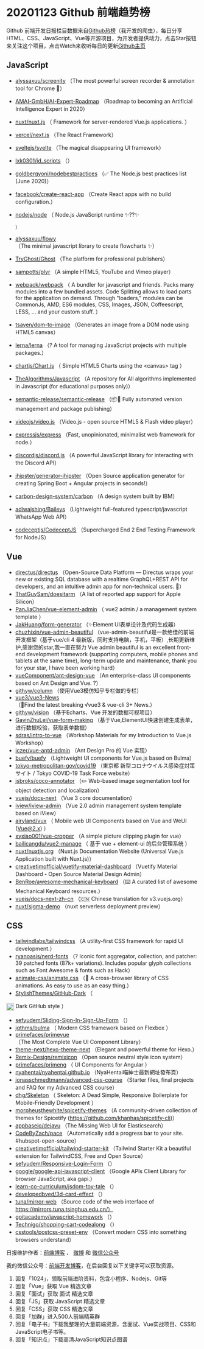 # 20201123 Github 前端趋势榜

Github 前端开发日报栏目数据来自[Github热榜](http://news.caibaojian.com.cn/)（我开发的爬虫），每日分享HTML、CSS、JavaScript、Vue等开源项目，为开发者提供动力，点击Star按钮来关注这个项目，点击Watch来收听每日的更新[Github主页](https://github.com/kujian/githubTrending)
## JavaScript

* [alyssaxuu/screenity](https://github.com/alyssaxuu/screenity) （The most powerful screen recorder &amp; annotation tool for Chrome &#x1f3a5;）
* [AMAI-GmbH/AI-Expert-Roadmap](https://github.com/AMAI-GmbH/AI-Expert-Roadmap) （Roadmap to becoming an Artificial Intelligence Expert in 2020）
* [nuxt/nuxt.js](https://github.com/nuxt/nuxt.js) （
        Framework for server-rendered Vue.js applications.
      ）
* [vercel/next.js](https://github.com/vercel/next.js) （The React Framework）
* [sveltejs/svelte](https://github.com/sveltejs/svelte) （The magical disappearing UI framework）
* [lxk0301/jd_scripts](https://github.com/lxk0301/jd_scripts) （）
* [goldbergyoni/nodebestpractices](https://github.com/goldbergyoni/nodebestpractices) （✅ The Node.js best practices list (June 2020)）
* [facebook/create-react-app](https://github.com/facebook/create-react-app) （Create React apps with no build configuration.）
* [nodejs/node](https://github.com/nodejs/node) （
        Node.js JavaScript runtime ✨??✨

      ）
* [alyssaxuu/flowy](https://github.com/alyssaxuu/flowy) （The minimal javascript library to create flowcharts ✨）
* [TryGhost/Ghost](https://github.com/TryGhost/Ghost) （The platform for professional publishers）
* [sampotts/plyr](https://github.com/sampotts/plyr) （A simple HTML5, YouTube and Vimeo player）
* [webpack/webpack](https://github.com/webpack/webpack) （
        A bundler for javascript and friends. Packs many modules into a few bundled assets. Code Splitting allows to load parts for the application on demand. Through "loaders," modules can be CommonJs, AMD, ES6 modules, CSS, Images, JSON, Coffeescript, LESS, ... and your custom stuff.
      ）
* [tsayen/dom-to-image](https://github.com/tsayen/dom-to-image) （Generates an image from a DOM node using HTML5 canvas）
* [lerna/lerna](https://github.com/lerna/lerna) （? A tool for managing JavaScript projects with multiple packages.）
* [chartjs/Chart.js](https://github.com/chartjs/Chart.js) （
        Simple HTML5 Charts using the &lt;canvas&gt; tag
      ）
* [TheAlgorithms/Javascript](https://github.com/TheAlgorithms/Javascript) （A repository for All algorithms implemented in Javascript (for educational purposes only)）
* [semantic-release/semantic-release](https://github.com/semantic-release/semantic-release) （&#x1f4e6;&#x1f680; Fully automated version management and package publishing）
* [videojs/video.js](https://github.com/videojs/video.js) （Video.js - open source HTML5 &amp; Flash video player）
* [expressjs/express](https://github.com/expressjs/express) （Fast, unopinionated, minimalist web framework for node.）
* [discordjs/discord.js](https://github.com/discordjs/discord.js) （A powerful JavaScript library for interacting with the Discord API）
* [jhipster/generator-jhipster](https://github.com/jhipster/generator-jhipster) （Open Source application generator for creating Spring Boot + Angular projects in seconds!）
* [carbon-design-system/carbon](https://github.com/carbon-design-system/carbon) （A design system built by IBM）
* [adiwajshing/Baileys](https://github.com/adiwajshing/Baileys) （Lightweight full-featured typescript/javascript WhatsApp Web API）
* [codeceptjs/CodeceptJS](https://github.com/codeceptjs/CodeceptJS) （Supercharged End 2 End Testing Framework for NodeJS）

## Vue

* [directus/directus](https://github.com/directus/directus) （Open-Source Data Platform — Directus wraps your new or existing SQL database with a realtime GraphQL+REST API for developers, and an intuitive admin app for non-technical users. &#x1f430;）
* [ThatGuySam/doesitarm](https://github.com/ThatGuySam/doesitarm) （A list of reported app support for Apple Silicon）
* [PanJiaChen/vue-element-admin](https://github.com/PanJiaChen/vue-element-admin) （
        vue2 admin / a management system template
      ）
* [JakHuang/form-generator](https://github.com/JakHuang/form-generator) （✨Element UI表单设计及代码生成器）
* [chuzhixin/vue-admin-beautiful](https://github.com/chuzhixin/vue-admin-beautiful) （vue-admin-beautiful是一款绝佳的前端开发框架（基于vue/cli 4 最新版，同时支持电脑，手机，平板）,长期更新维护,感谢您的star,我一直在努力 Vue admin beautiful is an excellent front-end development framework (supporting computers, mobile phones and tablets at the same time), long-term update and maintenance, thank you for your star, I have been working hard）
* [vueComponent/ant-design-vue](https://github.com/vueComponent/ant-design-vue) （An enterprise-class UI components based on Ant Design and Vue. ?）
* [githyw/column](https://github.com/githyw/column) （使用Vue3模仿知乎专栏做的专栏）
* [vue3/vue3-News](https://github.com/vue3/vue3-News) （&#x1f3af;Find the latest breaking √vue3 &amp; vue-cli 3+ News.）
* [githyw/vision](https://github.com/githyw/vision) （基于Echarts、Vue 开发的数据可视项目）
* [GavinZhuLei/vue-form-making](https://github.com/GavinZhuLei/vue-form-making) （基于Vue,ElementUI快速创建生成表单，进行数据校验，获取表单数据）
* [sdras/intro-to-vue](https://github.com/sdras/intro-to-vue) （Workshop Materials for my Introduction to Vue.js Workshop）
* [iczer/vue-antd-admin](https://github.com/iczer/vue-antd-admin) （Ant Design Pro 的 Vue 实现）
* [buefy/buefy](https://github.com/buefy/buefy) （Lightweight UI components for Vue.js based on Bulma）
* [tokyo-metropolitan-gov/covid19](https://github.com/tokyo-metropolitan-gov/covid19) （東京都 新型コロナウイルス感染症対策サイト / Tokyo COVID-19 Task Force website）
* [jsbroks/coco-annotator](https://github.com/jsbroks/coco-annotator) （✏️ Web-based image segmentation tool for object detection and localization）
* [vuejs/docs-next](https://github.com/vuejs/docs-next) （Vue 3 core documentation）
* [iview/iview-admin](https://github.com/iview/iview-admin) （Vue 2.0 admin management system template based on iView）
* [airyland/vux](https://github.com/airyland/vux) （
        Mobile web UI Components based on Vue and WeUI (Vue@2.x)
      ）
* [xyxiao001/vue-cropper](https://github.com/xyxiao001/vue-cropper) （A simple picture clipping plugin for vue）
* [bailicangdu/vue2-manage](https://github.com/bailicangdu/vue2-manage) （
        基于 vue + element-ui 的后台管理系统
      ）
* [nuxt/nuxtjs.org](https://github.com/nuxt/nuxtjs.org) （Nuxt.js Documentation Website (Universal Vue.js Application built with Nuxt.js)）
* [creativetimofficial/vuetify-material-dashboard](https://github.com/creativetimofficial/vuetify-material-dashboard) （Vuetify Material Dashboard - Open Source Material Design Admin）
* [BenRoe/awesome-mechanical-keyboard](https://github.com/BenRoe/awesome-mechanical-keyboard) （⌨️ A curated list of awesome Mechanical Keyboard resources.）
* [vuejs/docs-next-zh-cn](https://github.com/vuejs/docs-next-zh-cn) （&#x1f1e8;&#x1f1f3; Chinese translation for v3.vuejs.org）
* [nuxt/sigma-demo](https://github.com/nuxt/sigma-demo) （nuxt serverless deployment preview）

## CSS

* [tailwindlabs/tailwindcss](https://github.com/tailwindlabs/tailwindcss) （A utility-first CSS framework for rapid UI development.）
* [ryanoasis/nerd-fonts](https://github.com/ryanoasis/nerd-fonts) （? Iconic font aggregator, collection, and patcher: 39 patched fonts (87k+ variations). Includes popular glyph collections such as Font Awesome &amp; fonts such as Hack）
* [animate-css/animate.css](https://github.com/animate-css/animate.css) （&#x1f37f; A cross-browser library of CSS animations. As easy to use as an easy thing.）
* [StylishThemes/GitHub-Dark](https://github.com/StylishThemes/GitHub-Dark) （
        
<img class="emoji" title=":octocat:" alt=":octocat:" src="https://assets-cdn.github.com/images/icons/emoji/octocat.png" height="20" width="20" align="absmiddle"> Dark GitHub style
      ）
* [sefyudem/Sliding-Sign-In-Sign-Up-Form](https://github.com/sefyudem/Sliding-Sign-In-Sign-Up-Form) （）
* [jgthms/bulma](https://github.com/jgthms/bulma) （
        Modern CSS framework based on Flexbox
      ）
* [primefaces/primevue](https://github.com/primefaces/primevue) （The Most Complete Vue UI Component Library）
* [theme-next/hexo-theme-next](https://github.com/theme-next/hexo-theme-next) （Elegant and powerful theme for Hexo.）
* [Remix-Design/remixicon](https://github.com/Remix-Design/remixicon) （Open source neutral style icon system）
* [primefaces/primeng](https://github.com/primefaces/primeng) （
        UI Components for Angular
      ）
* [nyahentai/nyahentai.github.io](https://github.com/nyahentai/nyahentai.github.io) （NyaHentai喵紳士最新網址發布頁）
* [jonasschmedtmann/advanced-css-course](https://github.com/jonasschmedtmann/advanced-css-course) （Starter files, final projects and FAQ for my Advanced CSS course）
* [dhg/Skeleton](https://github.com/dhg/Skeleton) （
        Skeleton: A Dead Simple, Responsive Boilerplate for Mobile-Friendly Development
      ）
* [morpheusthewhite/spicetify-themes](https://github.com/morpheusthewhite/spicetify-themes) （A community-driven collection of themes for Spicetify (https://github.com/khanhas/spicetify-cli)）
* [appbaseio/dejavu](https://github.com/appbaseio/dejavu) （The Missing Web UI for Elasticsearch）
* [CodeByZach/pace](https://github.com/CodeByZach/pace) （Automatically add a progress bar to your site. #hubspot-open-source）
* [creativetimofficial/tailwind-starter-kit](https://github.com/creativetimofficial/tailwind-starter-kit) （Tailwind Starter Kit a beautiful extension for TailwindCSS, Free and Open Source）
* [sefyudem/Responsive-Login-Form](https://github.com/sefyudem/Responsive-Login-Form) （）
* [google/google-api-javascript-client](https://github.com/google/google-api-javascript-client) （Google APIs Client Library for browser JavaScript, aka gapi.）
* [learn-co-curriculum/jsdom-toy-tale](https://github.com/learn-co-curriculum/jsdom-toy-tale) （）
* [developedbyed/3d-card-effect](https://github.com/developedbyed/3d-card-effect) （）
* [tuna/mirror-web](https://github.com/tuna/mirror-web) （Source code of the web interface of https://mirrors.tuna.tsinghua.edu.cn/）
* [goitacademy/javascript-homework](https://github.com/goitacademy/javascript-homework) （）
* [Technigo/shopping-cart-codealong](https://github.com/Technigo/shopping-cart-codealong) （）
* [csstools/postcss-preset-env](https://github.com/csstools/postcss-preset-env) （Convert modern CSS into something browsers understand）


日报维护作者：[前端博客](http://caibaojian.com.cn/) 、 [微博](http://weibo.com/kujian) 和 [微信公众号](https://open.weixin.qq.com/qr/code?username=caibaojian_com)

我的微信公众号：[前端开发博客](https://open.weixin.qq.com/qr/code?username=caibaojian_com)，在后台回复以下关键字可以获取资源。

1. 回复「1024」，领取前端进阶资料，包含小程序、Nodejs、Git等
2. 回复「Vue」获取 Vue 精选文章
3. 回复「面试」获取 面试 精选文章
4. 回复「JS」获取 JavaScript 精选文章
5. 回复「CSS」获取 CSS 精选文章
6. 回复「加群」进入500人前端精英群
7. 回复「电子书」下载我整理的大量前端资源，含面试、Vue实战项目、CSS和JavaScript电子书等。
8. 回复「知识点」下载高清JavaScript知识点图谱